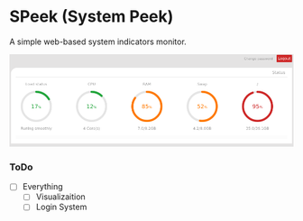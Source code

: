 # SPeek (System Peek)

A simple web-based system indicators monitor.

![Hmmm, there should have beeen an image here](https://github.com/studentenherz/SPeek/blob/master/img/dashboard.png?raw=true)

### ToDo

- [ ] Everything
	- [ ] Visualizaition 
	- [ ] Login System